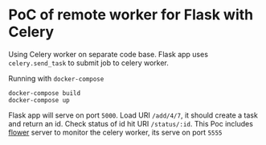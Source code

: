 # PoC of remote worker for Flask with Celery
Using Celery worker on separate code base. Flask app uses `celery.send_task` to submit job to celery worker.

Running with `docker-compose`

```
docker-compose build
docker-compose up
```

Flask app will serve on port `5000`. Load URI `/add/4/7`, it should create a task and return an id. Check status of id hit URI `/status/:id`.
This Poc includes [flower](http://flower.readthedocs.org) server to monitor the celery worker, its serve on port `5555`
